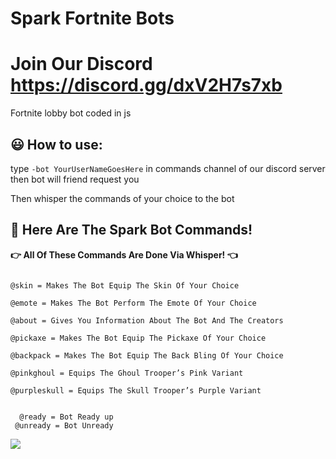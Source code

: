 # Spark Fortnite Bots
# Join Our Discord https://discord.gg/dxV2H7s7xb
Fortnite lobby bot coded in js

## 😃 How to use:
type `-bot YourUserNameGoesHere`
in commands channel of our discord server 
then bot will friend request you

Then whisper the commands of your choice to the bot

## 🤖 Here Are The Spark Bot Commands!

**👉 All Of These Commands Are Done Via Whisper! 👈**

```@help = Displays The Commands List The Bot Can Perform

@skin = Makes The Bot Equip The Skin Of Your Choice

@emote = Makes The Bot Perform The Emote Of Your Choice

@about = Gives You Information About The Bot And The Creators

@pickaxe = Makes The Bot Equip The Pickaxe Of Your Choice

@backpack = Makes The Bot Equip The Back Bling Of Your Choice

@pinkghoul = Equips The Ghoul Trooper’s Pink Variant

@purpleskull = Equips The Skull Trooper’s Purple Variant

 
  @ready = Bot Ready up
 @unready = Bot Unready
 ```

 
 
 ![](https://cdn.discordapp.com/attachments/807166101167276052/835218071114350642/unknown.png)
